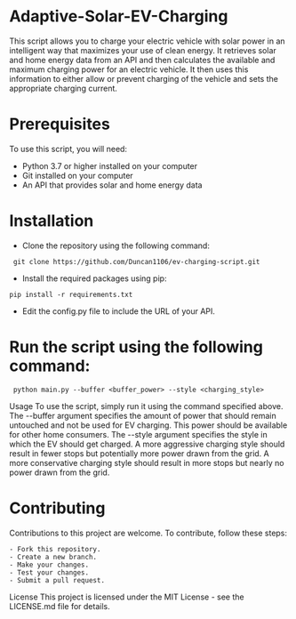 # Adaptive-Solar-EV-Charging

This script allows you to charge your electric vehicle with solar power in an intelligent way that maximizes your use of clean energy. It retrieves solar and home energy data from an API and then calculates the available and maximum charging power for an electric vehicle. It then uses this information to either allow or prevent charging of the vehicle and sets the appropriate charging current.

 # Prerequisites
  To use this script, you will need:

   - Python 3.7 or higher installed on your computer
   - Git installed on your computer
   - An API that provides solar and home energy data
 # Installation
  - Clone the repository using the following command:
  ```
   git clone https://github.com/Duncan1106/ev-charging-script.git
  ```
  - Install the required packages using pip:
  ``` 
  pip install -r requirements.txt
  ```
  - Edit the config.py file to include the URL of your API.

 # Run the script using the following command:
  ```
   python main.py --buffer <buffer_power> --style <charging_style>
  ```
Usage
To use the script, simply run it using the command specified above. The --buffer argument specifies the amount of power that should remain untouched and not be used for EV charging. This power should be available for other home consumers. The --style argument specifies the style in which the EV should get charged. A more aggressive charging style should result in fewer stops but potentially more power drawn from the grid. A more conservative charging style should result in more stops but nearly no power drawn from the grid.

 # Contributing
  Contributions to this project are welcome. To contribute, follow these steps:

    - Fork this repository.
    - Create a new branch.
    - Make your changes.
    - Test your changes.
    - Submit a pull request.
License
This project is licensed under the MIT License - see the LICENSE.md file for details.
